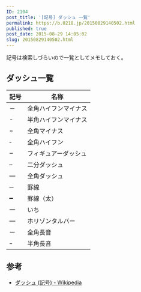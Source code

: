 ```yaml
---
ID: 2104
post_title: '[記号] ダッシュ 一覧'
permalink: https://b.0218.jp/20150829140502.html
published: true
post_date: 2015-08-29 14:05:02
slug: 20150829140502.html
---
```

記号は検索しづらいので一覧としてメモしておく。
<!--more-->
<h2>ダッシュ一覧</h2>
<table>
<thead>
<tr>
<th>記号</th>
<th>名称</th>
</tr>
</thead>
<tbody>
<tr>
<td>－</td>
<td>全角ハイフンマイナス</td>
</tr>
<tr>
<td>-</td>
<td>半角ハイフンマイナス</td>
</tr>
<tr>
<td>−</td>
<td>全角マイナス</td>
</tr>
<tr>
<td>‐</td>
<td>全角ハイフン</td>
</tr>
<tr>
<td>‒</td>
<td>フィギュアーダッシュ</td>
</tr>
<tr>
<td>–</td>
<td>二分ダッシュ</td>
</tr>
<tr>
<td>—</td>
<td>全角ダッシュ</td>
</tr>
<tr>
<td>─</td>
<td>罫線</td>
</tr>
<tr>
<td>━</td>
<td>罫線（太）</td>
</tr>
<tr>
<td>一</td>
<td>いち</td>
</tr>
<tr>
<td>―</td>
<td>ホリゾンタルバー</td>
</tr>
<tr>
<td>ー</td>
<td>全角長音</td>
</tr>
<tr>
<td>ｰ</td>
<td>半角長音</td>
</tr>
</tbody>
</table>

<h2>参考</h2>
<ul>
<li><a href="https://ja.wikipedia.org/wiki/%E3%83%80%E3%83%83%E3%82%B7%E3%83%A5_(%E8%A8%98%E5%8F%B7)">ダッシュ (記号) - Wikipedia</a></li>
</ul>